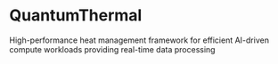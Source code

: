 # QuantumThermal
High-performance heat management framework for efficient AI-driven compute workloads providing real-time data processing
